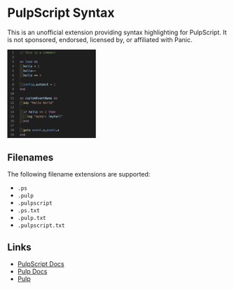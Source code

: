 # PulpScript Syntax

This is an unofficial extension providing syntax highlighting for PulpScript. It is not sponsored, endorsed, licensed by, or affiliated with Panic.

<img
  height="40%"
  width="40%"
  src="https://raw.githubusercontent.com/blakegearin/pulpscript-syntax-vscode/main/images/preview.png"
  alt="syntax highlighting preview"
  title="syntax highlighting preview"
/>

## Filenames

The following filename extensions are supported:

  - `.ps`
  - `.pulp`
  - `.pulpscript`
  - `.ps.txt`
  - `.pulp.txt`
  - `.pulpscript.txt`

## Links

- [PulpScript Docs](https://play.date/pulp/docs/pulpscript/)
- [Pulp Docs](https://play.date/pulp/docs/)
- [Pulp](https://play.date/pulp/)
